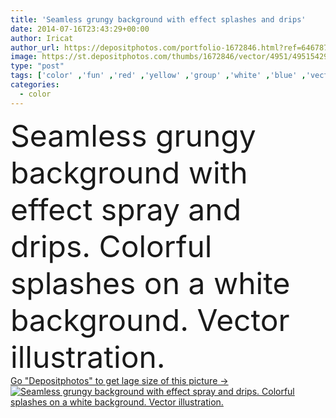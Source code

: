 ```yaml
---
title: 'Seamless grungy background with effect splashes and drips'
date: 2014-07-16T23:43:29+00:00
author: Iricat
author_url: https://depositphotos.com/portfolio-1672846.html?ref=64678756
image: https://st.depositphotos.com/thumbs/1672846/vector/4951/49515429/api_thumb_450.jpg?forcejpeg=true
type: "post"
tags: ['color' ,'fun' ,'red' ,'yellow' ,'group' ,'white' ,'blue' ,'vector' ,'background' ,'colorful' ,'object' ,'nobody' ,'on' ,'element' ,'colored' ,'illustration' ,'gift' ,'anniversary' ,'birthday' ,'celebration' ,'christmas' ,'decoration' ,'event' ,'festive' ,'greeting' ,'happy' ,'holiday' ,'surprise' ,'xmas' ,'bright' ,'new' ,'celebrate' ,'party' ,'season' ,'drops' ,'flying' ,'light' ,'spray' ,'grunge' ,'grungy' ,'seamless' ,'paint' ,'year' ,'effect' ,'motion' ,'festival' ,'wall' ,'blob' ,'with' ,'wallpaper' ]
categories: 
  - color
---
```

<div aling="center">
            <font size="60"> Seamless grungy background with effect spray and drips. Colorful splashes on a white background. Vector illustration.</font>   
</div>
<div>
    <a href='https://st.depositphotos.com/thumbs/1672846/vector/4951/49515429/api_thumb_450.jpg?forcejpeg=true?ref=64678756' target=_blank > Go "Depositphotos" to get lage size of this picture ->
        <img href='https://st.depositphotos.com/thumbs/1672846/vector/4951/49515429/api_thumb_450.jpg?forcejpeg=true?ref=64678756' src='https://st.depositphotos.com/1672846/4951/v/950/depositphotos_49515429-stock-illustration-seamless-grungy-background-with-effect.jpg?forcejpeg=true' alt='Seamless grungy background with effect spray and drips. Colorful splashes on a white background. Vector illustration.' >
    </a>
</div>
